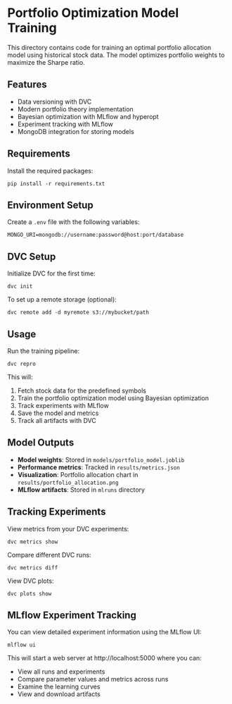 # Portfolio Optimization Model Training

This directory contains code for training an optimal portfolio allocation model using historical stock data. The model optimizes portfolio weights to maximize the Sharpe ratio.

## Features

- Data versioning with DVC
- Modern portfolio theory implementation
- Bayesian optimization with MLflow and hyperopt
- Experiment tracking with MLflow
- MongoDB integration for storing models

## Requirements

Install the required packages:

```
pip install -r requirements.txt
```

## Environment Setup

Create a `.env` file with the following variables:

```
MONGO_URI=mongodb://username:password@host:port/database
```

## DVC Setup

Initialize DVC for the first time:

```
dvc init
```

To set up a remote storage (optional):

```
dvc remote add -d myremote s3://mybucket/path
```

## Usage

Run the training pipeline:

```
dvc repro
```

This will:

1. Fetch stock data for the predefined symbols
2. Train the portfolio optimization model using Bayesian optimization
3. Track experiments with MLflow
4. Save the model and metrics
5. Track all artifacts with DVC

## Model Outputs

- **Model weights**: Stored in `models/portfolio_model.joblib`
- **Performance metrics**: Tracked in `results/metrics.json`
- **Visualization**: Portfolio allocation chart in `results/portfolio_allocation.png`
- **MLflow artifacts**: Stored in `mlruns` directory

## Tracking Experiments

View metrics from your DVC experiments:

```
dvc metrics show
```

Compare different DVC runs:

```
dvc metrics diff
```

View DVC plots:

```
dvc plots show
```

## MLflow Experiment Tracking

You can view detailed experiment information using the MLflow UI:

```
mlflow ui
```

This will start a web server at http://localhost:5000 where you can:

- View all runs and experiments
- Compare parameter values and metrics across runs
- Examine the learning curves
- View and download artifacts
